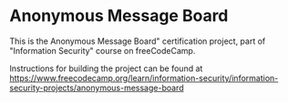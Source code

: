 # Anonymous Message Board

This is the Anonymous Message Board" certification project, part of "Information Security" course on freeCodeCamp.

Instructions for building the project can be found at https://www.freecodecamp.org/learn/information-security/information-security-projects/anonymous-message-board
